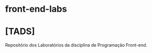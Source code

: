 # front-end-labs
<h1>[TADS]</h1>
Repositório dos Laboratórios da disciplina de Programação Front-end. 
